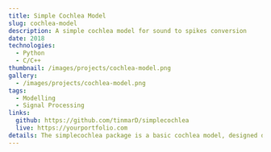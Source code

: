 ```yaml
---
title: Simple Cochlea Model
slug: cochlea-model
description: A simple cochlea model for sound to spikes conversion
date: 2018
technologies:
  - Python
  - C/C++
thumbnail: /images/projects/cochlea-model.png
gallery:
  - /images/projects/cochlea-model.png
tags:
  - Modelling
  - Signal Processing
links:
  github: https://github.com/tinmarD/simplecochlea
  live: https://yourportfolio.com
details: The simplecochlea package is a basic cochlea model, designed during the M4 project, for the conversion of sound into spikes. 
---
```

